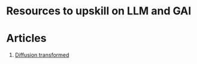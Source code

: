 # Resources to upskill on LLM and GAI

# Articles
1. [Diffusion transformed](https://www.deeplearning.ai/the-batch/a-new-class-of-diffusion-models-based-on-the-transformer-architecture/?utm_campaign=The%20Batch&utm_content=260773278&utm_medium=social&utm_source=linkedin&hss_channel=lcp-18246783)
